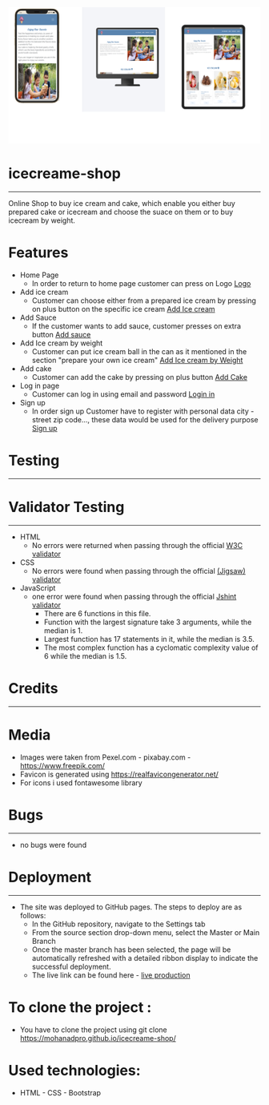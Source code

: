 ![Website on different pages](assets/images/site-on-different-pages.png)
# icecreame-shop
---
Online Shop to buy ice cream and cake, which enable you either buy prepared cake or icecream and choose the suace on them or to buy icecream by weight.

# Features
* Home Page
    * In order to return to home page customer can press on Logo
[Logo](assets/images/logo-reamdme.png)
* Add ice cream
    * Customer can choose either from a prepared ice cream by pressing on plus button on the specific ice cream
[Add Ice cream](assets/images/buy-ice-cream.png)
* Add Sauce
    * If the customer wants to add sauce, customer presses on extra button
[Add sauce](assets/images/extra-sauce.png)
* Add Ice cream by weight
    * Customer can put ice cream ball in the can as it mentioned in the section "prepare your own ice cream" 
[Add Ice cream by Weight](assets/images/buy-ice-cream-per-weight.png)
* Add cake
    * Customer can add the cake by pressing on plus button
[Add Cake](assets/images/buy-cake.png)
* Log in page
    *  Customer can log in using email and password
[Login in](assets/images/login-reamdme.png)
* Sign up
    *  In order sign up Customer have to register with personal data city - street zip code..., these data would be used for the delivery purpose
[Sign up](assets/images/sign-up-readme.png)


# Testing
---
# Validator Testing
---
* HTML
    * No errors were returned when passing through the official [W3C validator](https://validator.w3.org/#validate_by_input)
* CSS
    * No errors were found when passing through the official [(Jigsaw) validator](https://jigsaw.w3.org/css-validator/#validate_by_input)
* JavaScript
    * one error were found when passing through the official [Jshint validator](https://jshint.com/)
        * There are 6 functions in this file.
        * Function with the largest signature take 3 arguments, while the median is 1.
        * Largest function has 17 statements in it, while the median is 3.5.
        * The most complex function has a cyclomatic complexity value of 6 while the median is 1.5.

# Credits 
---
# Media
* Images were taken from Pexel.com - pixabay.com - https://www.freepik.com/
* Favicon is generated using https://realfavicongenerator.net/
* For icons i used fontawesome library

# Bugs
---
* no bugs were found

# Deployment
---
* The site was deployed to GitHub pages. The steps to deploy are as follows:
    * In the GitHub repository, navigate to the Settings tab
    * From the source section drop-down menu, select the Master or Main Branch
    * Once the master branch has been selected, the page will be automatically refreshed with a detailed ribbon display to indicate the successful deployment.
    * The live link can be found here - [live production](https://mohanadpro.github.io/icecreame-shop/)

# To clone the project :
* You have to clone the project using git clone https://mohanadpro.github.io/icecreame-shop/

# Used technologies:  
* HTML - CSS - Bootstrap

